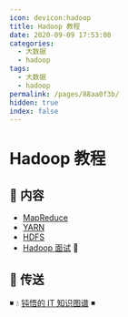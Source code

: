 ```yaml
---
icon: devicon:hadoop
title: Hadoop 教程
date: 2020-09-09 17:53:08
categories:
  - 大数据
  - hadoop
tags:
  - 大数据
  - hadoop
permalink: /pages/88aa0f3b/
hidden: true
index: false
---
```


# Hadoop 教程

## 📖 内容

- [MapReduce](MapReduce.md)
- [YARN](YARN.md)
- [HDFS](HDFS.md)
- [Hadoop 面试](Hadoop面试.md) 💯

## 🚪 传送

◾ 💧 [钝悟的 IT 知识图谱](https://dunwu.github.io/waterdrop/) ◾
